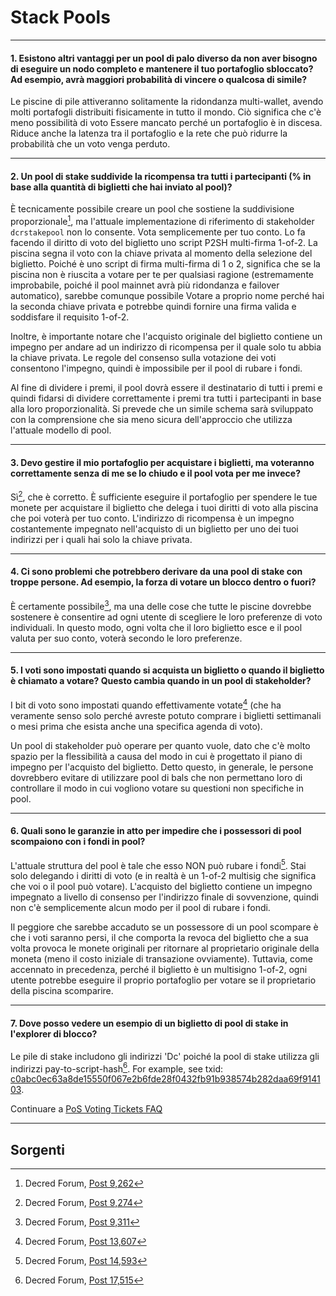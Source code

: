 # <i class="fa fa-life-ring"></i> Stack Pools

---

#### 1. Esistono altri vantaggi per un pool di palo diverso da non aver bisogno di eseguire un nodo completo e mantenere il tuo portafoglio sbloccato? Ad esempio, avrà maggiori probabilità di vincere o qualcosa di simile? 

Le piscine di pile attiveranno solitamente la ridondanza multi-wallet, avendo molti portafogli distribuiti fisicamente in tutto il mondo. Ciò significa che c'è meno possibilità di voto
Essere mancato perché un portafoglio è in discesa. Riduce anche la latenza tra il portafoglio e la rete che può ridurre la probabilità che un voto venga perduto.

---

#### 2. Un pool di stake suddivide la ricompensa tra tutti i partecipanti (% in base alla quantità di biglietti che hai inviato al pool)? 

È tecnicamente possibile creare un pool che sostiene la suddivisione proporzionale[^9262], ma l'attuale implementazione di riferimento di stakeholder `dcrstakepool` non lo consente. Vota semplicemente per tuo conto. Lo fa facendo il diritto di voto del biglietto uno script P2SH multi-firma 1-of-2. La piscina segna il voto con la chiave privata al momento della selezione del biglietto. Poiché è uno script di firma multi-firma di 1 o 2, significa che se la piscina non è riuscita a votare per te per qualsiasi ragione (estremamente improbabile, poiché il pool mainnet avrà più ridondanza e failover automatico), sarebbe comunque possibile Votare a proprio nome perché hai la seconda chiave privata e potrebbe quindi fornire una firma valida e soddisfare il requisito 1-of-2.

Inoltre, è importante notare che l'acquisto originale del biglietto contiene un impegno per andare ad un indirizzo di ricompensa per il quale solo tu abbia la chiave privata. Le regole del consenso sulla votazione dei voti consentono l'impegno, quindi è impossibile per il pool di rubare i fondi.

Al fine di dividere i premi, il pool dovrà essere il destinatario di tutti i premi e quindi fidarsi di dividere correttamente i premi tra tutti i partecipanti in base alla loro proporzionalità. Si prevede che un simile schema sarà sviluppato con la comprensione che sia meno sicura dell'approccio che utilizza l'attuale modello di pool.

---

#### 3. Devo gestire il mio portafoglio per acquistare i biglietti, ma voteranno correttamente senza di me se lo chiudo e il pool vota per me invece? 

Sì[^9274], che è corretto. È sufficiente eseguire il portafoglio per spendere le tue monete per acquistare il biglietto che delega i tuoi diritti di voto alla piscina che poi voterà per tuo conto. L'indirizzo di ricompensa è un impegno costantemente impegnato nell'acquisto di un biglietto per uno dei tuoi indirizzi per i quali hai solo la chiave privata.

---

#### 4. Ci sono problemi che potrebbero derivare da una pool di stake con troppe persone. Ad esempio, la forza di votare un blocco dentro o fuori? 

È certamente possibile[^9311], ma una delle cose che tutte le piscine dovrebbe sostenere è consentire ad ogni utente di scegliere le loro preferenze di voto individuali. In questo modo, ogni volta che il loro biglietto esce e il pool valuta per suo conto, voterà secondo le loro preferenze.

---

#### 5. I voti sono impostati quando si acquista un biglietto o quando il biglietto è chiamato a votare? Questo cambia quando in un pool di stakeholder? 

I bit di voto sono impostati quando effettivamente votate[^13607] (che ha veramente senso solo perché avreste potuto comprare i biglietti settimanali o mesi prima che esista anche una specifica agenda di voto).

Un pool di stakeholder può operare per quanto vuole, dato che c'è molto spazio per la flessibilità a causa del modo in cui è progettato il piano di impegno per l'acquisto del biglietto. Detto questo, in generale, le persone dovrebbero evitare di utilizzare pool di bals che non permettano loro di controllare il modo in cui vogliono votare su questioni non specifiche in pool.

---

#### 6. Quali sono le garanzie in atto per impedire che i possessori di pool scompaiono con i fondi in pool? 

L'attuale struttura del pool è tale che esso NON può rubare i fondi[^14593].  Stai solo delegando i diritti di voto (e in realtà è un 1-of-2 multisig che significa che voi o il pool può votare). L'acquisto del biglietto contiene un impegno impegnato a livello di consenso per l'indirizzo finale di sovvenzione, quindi non c'è semplicemente alcun modo per il pool di rubare i fondi.

Il peggiore che sarebbe accaduto se un possessore di un pool scompare è che i voti saranno persi, il che comporta la revoca del biglietto che a sua volta provoca le monete originali per ritornare al proprietario originale della moneta (meno il costo iniziale di transazione ovviamente). Tuttavia, come accennato in precedenza, perché il biglietto è un multisigno 1-of-2, ogni utente potrebbe eseguire il proprio portafoglio per votare se il proprietario della piscina scomparire.

---

#### 7. Dove posso vedere un esempio di un biglietto di pool di stake in l'explorer di blocco? 

Le pile di stake includono gli indirizzi 'Dc' poiché la pool di stake utilizza gli indirizzi pay-to-script-hash[^17515]. For example, see txid: [c0abc0ec63a8de15550f067e2b6fde28f0432fb91b938574b282daa69f914103](https://mainnet.decred.org/tx/c0abc0ec63a8de15550f067e2b6fde28f0432fb91b938574b282daa69f914103).

Continuare a [PoS Voting Tickets FAQ](/faq/proof-of-stake/voting-tickets.md)

---

## <i class="fa fa-book"></i> Sorgenti 

[^9262]: Decred Forum, [Post 9,262](https://forum.decred.org/threads/626/#post-9262)
[^9274]: Decred Forum, [Post 9,274](https://forum.decred.org/threads/626/#post-9274)
[^9311]: Decred Forum, [Post 9,311](https://forum.decred.org/threads/582/page-2#post-9311)
[^13607]: Decred Forum, [Post 13,607](https://forum.decred.org/threads/1236/#post-13607)
[^14593]: Decred Forum, [Post 14,593](https://forum.decred.org/threads/1321/#post-14593)
[^17515]: Decred Forum, [Post 17,515](https://forum.decred.org/threads/1289/#post-17515)

